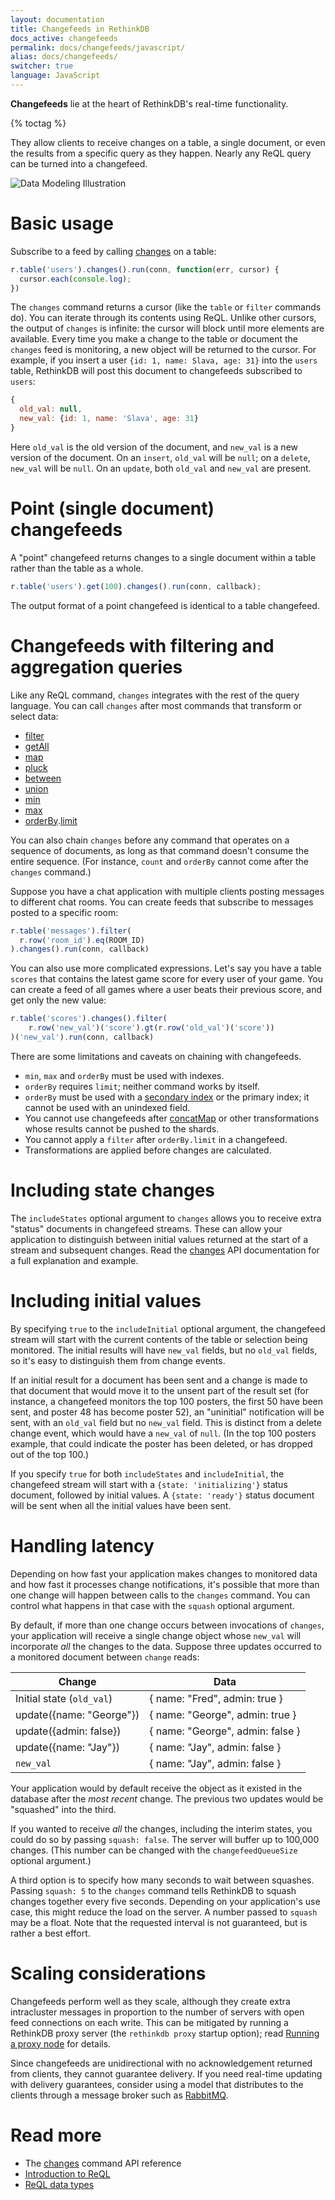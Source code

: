 ```yaml
---
layout: documentation
title: Changefeeds in RethinkDB
docs_active: changefeeds
permalink: docs/changefeeds/javascript/
alias: docs/changefeeds/
switcher: true
language: JavaScript
---
```


**Changefeeds** lie at the heart of RethinkDB's real-time functionality.  

{% toctag %}

They allow clients to receive changes on a table, a single document, or even the results from a specific query as they happen. Nearly any ReQL query can be turned into a changefeed.

<img alt="Data Modeling Illustration" class="api_command_illustration"
    src="/assets/images/docs/api_illustrations/change-feeds.png" />

# Basic usage #

Subscribe to a feed by calling [changes][] on a table:

[changes]: /api/javascript/changes

```js
r.table('users').changes().run(conn, function(err, cursor) {
  cursor.each(console.log);
})
```

The `changes` command returns a cursor (like the `table` or `filter` commands do). You can iterate through its contents using ReQL. Unlike other cursors, the output of `changes` is infinite: the cursor will block until more elements are available. Every time you make a change to the table or document the `changes` feed is monitoring, a new object will be returned to the cursor. For example, if you insert a user `{id: 1, name: Slava, age: 31}` into the `users` table, RethinkDB will post this document to changefeeds subscribed to `users`:

```js
{
  old_val: null,
  new_val: {id: 1, name: 'Slava', age: 31}
}
```

Here `old_val` is the old version of the document, and `new_val` is a new version of the document. On an `insert`, `old_val` will be `null`; on a `delete`, `new_val` will be `null`. On an `update`, both  `old_val` and `new_val` are present.

# Point (single document) changefeeds #

A "point" changefeed returns changes to a single document within a table rather than the table as a whole.

```js
r.table('users').get(100).changes().run(conn, callback);
```

The output format of a point changefeed is identical to a table changefeed.

# Changefeeds with filtering and aggregation queries #

Like any ReQL command, `changes` integrates with the rest of the query language. You can call `changes` after most commands that transform or select data:

* [filter](/api/javascript/filter)
* [getAll](/api/javascript/get_all)
* [map](/api/javascript/map)
* [pluck](/api/javascript/pluck)
* [between](/api/javascript/between)
* [union](/api/javascript/union)
* [min](/api/javascript/min)
* [max](/api/javascript/max)
* [orderBy](/api/javascript/order_by).[limit](/api/javascript/limit)

You can also chain `changes` before any command that operates on a sequence of documents, as long as that command doesn't consume the entire sequence. (For instance, `count` and `orderBy` cannot come after the `changes` command.)

Suppose you have a chat application with multiple clients posting messages to different chat rooms. You can create feeds that subscribe to messages posted to a specific room:

```js
r.table('messages').filter(
  r.row('room_id').eq(ROOM_ID)
).changes().run(conn, callback)
```

You can also use more complicated expressions. Let's say you have a table `scores` that contains the latest game score for every user of your game. You can create a feed of all games where a user beats their previous score, and get only the new value:

```js
r.table('scores').changes().filter(
    r.row('new_val')('score').gt(r.row('old_val')('score'))
)('new_val').run(conn, callback)
```

There are some limitations and caveats on chaining with changefeeds.

* `min`, `max` and `orderBy` must be used with indexes.
* `orderBy` requires `limit`; neither command works by itself.
* `orderBy` must be used with a [secondary index](/docs/secondary-indexes/javascript) or the primary index; it cannot be used with an unindexed field.
* You cannot use changefeeds after [concatMap](/api/javascript/concat_map) or other transformations whose results cannot be pushed to the shards.
* You cannot apply a `filter` after `orderBy.limit` in a changefeed.
* Transformations are applied before changes are calculated.

# Including state changes #

The `includeStates` optional argument to `changes` allows you to receive extra "status" documents in changefeed streams. These can allow your application to distinguish between initial values returned at the start of a stream and subsequent changes. Read the [changes][] API documentation for a full explanation and example.

# Including initial values #

By specifying `true` to the `includeInitial` optional argument, the changefeed stream will start with the current contents of the table or selection being monitored. The initial results will have `new_val` fields, but no `old_val` fields, so it's easy to distinguish them from change events.

If an initial result for a document has been sent and a change is made to that document that would move it to the unsent part of the result set (for instance, a changefeed monitors the top 100 posters, the first 50 have been sent, and poster 48 has become poster 52), an "uninitial" notification will be sent, with an `old_val` field but no `new_val` field. This is distinct from a delete change event, which would have a `new_val` of `null`. (In the top 100 posters example, that could indicate the poster has been deleted, or has dropped out of the top 100.)

If you specify `true` for both `includeStates` and `includeInitial`, the changefeed stream will start with a `{state: 'initializing'}` status document, followed by initial values. A `{state: 'ready'}` status document will be sent when all the initial values have been sent.

# Handling latency #

Depending on how fast your application makes changes to monitored data and how fast it processes change notifications, it's possible that more than one change will happen between calls to the `changes` command. You can control what happens in that case with the `squash` optional argument.

By default, if more than one change occurs between invocations of `changes`, your application will receive a single change object whose `new_val` will incorporate *all* the changes to the data. Suppose three updates occurred to a monitored document between `change` reads:

| Change | Data |
| ----- | ------ |
| Initial state (`old_val`) |  { name: "Fred", admin: true } |
| update({name: "George"}) | { name: "George", admin: true } |
| update({admin: false}) | { name: "George", admin: false } |
| update({name: "Jay"}) | { name: "Jay", admin: false } |
| `new_val` | { name: "Jay", admin: false } |

Your application would by default receive the object as it existed in the database after the *most recent* change. The previous two updates would be "squashed" into the third.

If you wanted to receive *all* the changes, including the interim states, you could do so by passing `squash: false`. The server will buffer up to 100,000 changes. (This number can be changed with the `changefeedQueueSize` optional argument.)

A third option is to specify how many seconds to wait between squashes. Passing `squash: 5` to the `changes` command tells RethinkDB to squash changes together every five seconds. Depending on your application's use case, this might reduce the load on the server. A number passed to `squash` may be a float. Note that the requested interval is not guaranteed, but is rather a best effort.

# Scaling considerations #

Changefeeds perform well as they scale, although they create extra intracluster messages in proportion to the number of servers with open feed connections on each write. This can be mitigated by running a RethinkDB proxy server (the `rethinkdb proxy` startup option); read [Running a proxy node](/docs/sharding-and-replication/#running-a-proxy-node) for details.

Since changefeeds are unidirectional with no acknowledgement returned from clients, they cannot guarantee delivery. If you need real-time updating with delivery guarantees, consider using a model that distributes to the clients through a message broker such as [RabbitMQ][ps].

[ps]: /docs/rabbitmq/javascript/

# Read more #

- The [changes](/api/javascript/changes) command API reference
- [Introduction to ReQL](/docs/introduction-to-reql/)
- [ReQL data types](/docs/data-types/)
